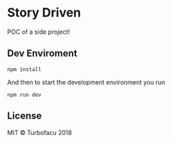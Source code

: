 # Story Driven

POC of a side project!

## Dev Enviroment

```
npm install
```

And then to start the development environment you run

 ```
npm run dev
```

## License

MIT © Turbofacu 2018
